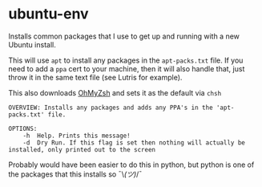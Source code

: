 # ubuntu-env
Installs common packages that I use to get up and running with a new Ubuntu install. 

This will use `apt` to install any packages in the `apt-packs.txt` file.
If you need to add a `ppa` cert to your machine, then it will also handle
that, just throw it in the same text file (see Lutris for example).

This also downloads [OhMyZsh](https://github.com/ohmyzsh/ohmyzsh) and sets
it as the default via `chsh`

```
OVERVIEW: Installs any packages and adds any PPA's in the 'apt-packs.txt' file.
 
OPTIONS:
	-h	Help. Prints this message!
	-d	Dry Run. If this flag is set then nothing will actually be installed, only printed out to the screen
```

Probably would have been easier to do this in python, but python is one of the packages
that this installs so ¯\\_(ツ)_/¯